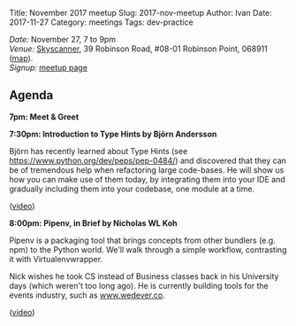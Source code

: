 Title: November 2017 meetup
Slug: 2017-nov-meetup
Author: Ivan
Date: 2017-11-27
Category: meetings
Tags: dev-practice


*Date:* November 27, 7 to 9pm<br/>
*Venue:* [Skyscanner](https://www.skyscanner.com.sg/), 39 Robinson Road, #08-01 Robinson Point, 068911 
([map](https://goo.gl/maps/JTHbfB3Dsf92)).<br/>
*Signup:* [meetup
page](https://www.meetup.com/Singapore-Python-User-Group/events/244992207/)

## Agenda

**7pm: Meet & Greet**

**7:30pm: Introduction to Type Hints by Björn Andersson**

Björn has recently learned about Type Hints (see
<https://www.python.org/dev/peps/pep-0484/>) and discovered that they can be of
tremendous help when refactoring large code-bases. He will show us how you can
make use of them today, by integrating them into your IDE and gradually
including them into your codebase, one module at a time.

([video](https://engineers.sg/video/introduction-to-type-hints-singapore-python-user-group--2149))


**8:00pm: Pipenv, in Brief by Nicholas WL Koh**

Pipenv is a packaging tool that brings concepts from other bundlers (e.g. npm)
to the Python world. We'll walk through a simple workflow, contrasting it with
Virtualenvwrapper.

Nick wishes he took CS instead of Business classes back in his University days
(which weren't too long ago). He is currently building tools for the events
industry, such as www.wedever.co.

([video](https://engineers.sg/video/pipenv-in-brief-singapore-python-user-group--2148))
